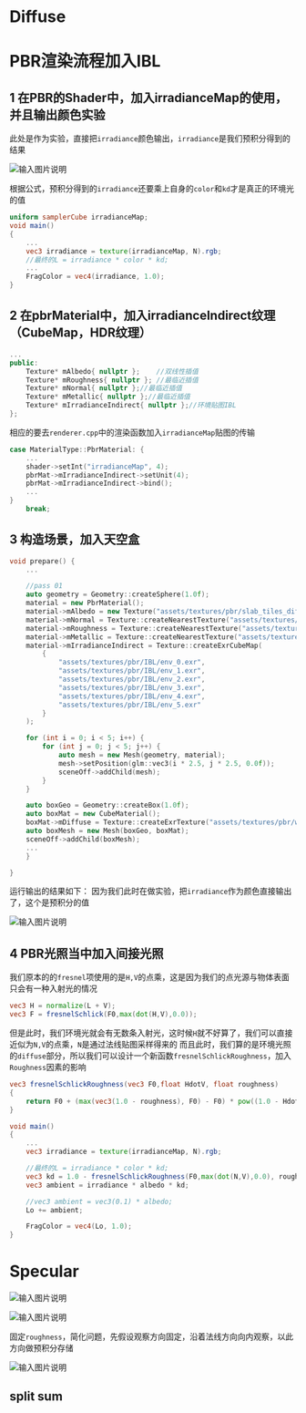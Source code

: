 # Diffuse
# PBR渲染流程加入IBL
## 1 在PBR的Shader中，加入irradianceMap的使用，并且输出颜色实验
此处是作为实验，直接把`irradiance`颜色输出，`irradiance`是我们预积分得到的结果

![输入图片说明](/imgs/2025-04-08/Y3xPs3ic2wj9KwtI.png)

根据公式，预积分得到的`irradiance`还要乘上自身的`color`和`kd`才是真正的环境光的值

```glsl
uniform samplerCube irradianceMap;
void main()
{
	...
	vec3 irradiance = texture(irradianceMap, N).rgb;
	//最终的L = irradiance * color * kd;
	...
	FragColor = vec4(irradiance, 1.0);
}
```
## 2 在pbrMaterial中，加入irradianceIndirect纹理（CubeMap，HDR纹理）
```cpp
...
public:
	Texture* mAlbedo{ nullptr };	//双线性插值
	Texture* mRoughness{ nullptr };	//最临近插值
	Texture* mNormal{ nullptr };//最临近插值
	Texture* mMetallic{ nullptr };//最临近插值
	Texture* mIrradianceIndirect{ nullptr };//环境贴图IBL
};
```
相应的要去`renderer.cpp`中的渲染函数加入`irradianceMap`贴图的传输
```cpp
case MaterialType::PbrMaterial: {
	...
	shader->setInt("irradianceMap", 4);
	pbrMat->mIrradianceIndirect->setUnit(4);
	pbrMat->mIrradianceIndirect->bind();
	...
}
	break;
```
## 3 构造场景，加入天空盒

```cpp
void prepare() {
	...

	//pass 01
	auto geometry = Geometry::createSphere(1.0f);
	material = new PbrMaterial();
	material->mAlbedo = new Texture("assets/textures/pbr/slab_tiles_diff_2k.jpg", 0, GL_SRGB_ALPHA);
	material->mNormal = Texture::createNearestTexture("assets/textures/pbr/slab_tiles_nor_gl_2k.jpg");
	material->mRoughness = Texture::createNearestTexture("assets/textures/pbr/slab_tiles_rough_2k.jpg");
	material->mMetallic = Texture::createNearestTexture("assets/textures/pbr/slab_tiles_arm_2k.jpg");
	material->mIrradianceIndirect = Texture::createExrCubeMap(
		{
			"assets/textures/pbr/IBL/env_0.exr",
			"assets/textures/pbr/IBL/env_1.exr",
			"assets/textures/pbr/IBL/env_2.exr",
			"assets/textures/pbr/IBL/env_3.exr",
			"assets/textures/pbr/IBL/env_4.exr",
			"assets/textures/pbr/IBL/env_5.exr"
		}
	);

	for (int i = 0; i < 5; i++) {
		for (int j = 0; j < 5; j++) {
			auto mesh = new Mesh(geometry, material);
			mesh->setPosition(glm::vec3(i * 2.5, j * 2.5, 0.0f));
			sceneOff->addChild(mesh);
		}
	}

	auto boxGeo = Geometry::createBox(1.0f);
	auto boxMat = new CubeMaterial();
	boxMat->mDiffuse = Texture::createExrTexture("assets/textures/pbr/warm_bar_4k.exr");
	auto boxMesh = new Mesh(boxGeo, boxMat);
	sceneOff->addChild(boxMesh);
	...
	}

}

```
运行输出的结果如下：
因为我们此时在做实验，把`irradiance`作为颜色直接输出了，这个是预积分的值

![输入图片说明](/imgs/2025-04-09/AHVZ12IzTgRTkOx7.png)

## 4 PBR光照当中加入间接光照
我们原本的的`fresnel`项使用的是`H,V`的点乘，这是因为我们的点光源与物体表面只会有一种入射光的情况
```glsl
vec3 H = normalize(L + V);
vec3 F = fresnelSchlick(F0,max(dot(H,V),0.0));
```
但是此时，我们环境光就会有无数条入射光，这时候`H`就不好算了，我们可以直接近似为`N,V`的点乘，`N`是通过法线贴图采样得来的
而且此时，我们算的是环境光照的`diffuse`部分，所以我们可以设计一个新函数`fresnelSchlickRoughness`，加入`Roughness`因素的影响
```glsl
vec3 fresnelSchlickRoughness(vec3 F0,float HdotV, float roughness)
{
    return F0 + (max(vec3(1.0 - roughness), F0) - F0) * pow((1.0 - HdotV), 5.0);
}   

void main()
{
	...
	vec3 irradiance = texture(irradianceMap, N).rgb;

	//最终的L = irradiance * color * kd;
	vec3 kd = 1.0 - fresnelSchlickRoughness(F0,max(dot(N,V),0.0), roughness);
	vec3 ambient = irradiance * albedo * kd;

	//vec3 ambient = vec3(0.1) * albedo;
	Lo += ambient;

	FragColor = vec4(Lo, 1.0);
}
```

# Specular

![输入图片说明](/imgs/2025-04-10/GMdJdnMEeV9D8UJA.png)

![输入图片说明](/imgs/2025-04-10/9x9bXLd1PDeVpCAB.png)

固定`roughness`，简化问题，先假设观察方向固定，沿着法线方向向内观察，以此方向做预积分存储

![输入图片说明](/imgs/2025-04-10/96yaAlwW6BOxhigk.png)

## split sum

<!--stackedit_data:
eyJoaXN0b3J5IjpbLTY1MzU5NDAwNSwyNTE3MTU4NDYsMTg3Mj
YyNjY1NywxNDM1MDA0MjAwLC0xNTIyMDI5MzI2LDE5MTUxNjY4
NjMsNzc1Nzk0MjU0LDE2NTE1MjQ3NjYsMjAwMTg0OTI5MCwxNj
ExOTg3OTQ3XX0=
-->